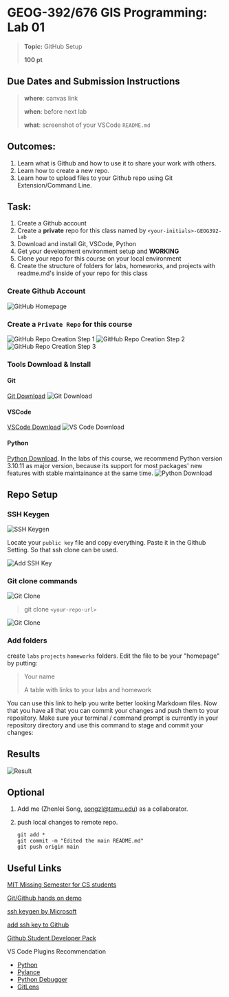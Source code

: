 # GEOG-392/676 GIS Programming: Lab 01

>**Topic:** GitHub Setup
>
>**100 pt**
>

## Due Dates and Submission Instructions

> **where**: canvas link
> 
> **when**: before next lab
>
> **what**: screenshot of your VSCode `README.md`

## **Outcomes:**

1. Learn what is Github and how to use it to share your work with others.
2. Learn how to create a new repo.
3. Learn how to upload files to your Github repo using Git Extension/Command Line.

## **Task:**

1. Create a Github account
2. Create a **private** repo for this class named by `<your-initials>-GEOG392-Lab`
3. Download and install Git, VSCode, Python
4. Get your development environment setup and **WORKING**
5. Clone your repo for this course on your local environment
6. Create the structure of folders for labs, homeworks, and projects with readme.md's inside of your repo for this class

### **Create Github Account**

![GitHub Homepage](../../Images/lab01/lab01-githubHomepage.png)

### **Create a `Private Repo` for this course**

![GitHub Repo Creation Step 1](../../Images/lab01/lab01-createrepo-1.png)
![GitHub Repo Creation Step 2](../../Images/lab01/lab01-createrepo-2.png)
![GitHub Repo Creation Step 3](../../Images/lab01/lab01-createrepo-3.png)

### **Tools Download & Install**

#### Git

[Git Download](https://git-scm.com/downloads)
![Git Download](../../Images/lab01/lab01-git-download.png)

#### VSCode

[VSCode Download](https://code.visualstudio.com/download)
![VS Code Download](../../Images/lab01/lab01-vscode-download.png)

#### Python

[Python Download](https://www.python.org/downloads/release/python-31011/). In the labs of this course, we recommend Python version 3.10.11 as major version, because its support for most packages' new features with stable maintainance at the same time.
![Python Download](../../Images/lab01/lab01-python-download.png)

## **Repo Setup**

### SSH Keygen

![SSH Keygen](../../Images/lab01/lab01-sshkeygen.png)

Locate your `public key` file and copy everything.
Paste it in the Github Setting. So that ssh clone can be used.

![Add SSH Key](../../Images/lab01/lab01-addsshkey.png)

### Git clone commands

![Git Clone](../../Images/lab01/lab01-git-clone-1.png)

> git clone `<your-repo-url>`

![Git Clone](../../Images/lab01/lab01-git-clone-2.png)

### Add folders

create `labs` `projects` `homeworks` folders.
Edit the file to be your "homepage" by putting:

> Your name
>
> A table with links to your labs and homework

You can use this link to help you write better looking Markdown files. Now that you have all that you can commit your changes and push them to your repository. Make sure your terminal / command prompt is currently in your repository directory and use this command to stage and commit your changes:

## Results

![Result](../../Images/lab01/lab01-Result-1.png)

## Optional

1. Add me (Zhenlei Song, songzl@tamu.edu) as a collaborator.
2. push local changes to remote repo.

    ```shell
    git add *
    git commit -m "Edited the main README.md"
    git push origin main
    ```

## Useful Links

[MIT Missing Semester for CS students](https://missing.csail.mit.edu/)

[Git/Github hands on demo](https://docs.google.com/presentation/d/1_iuZPqEGW1sJgOoJnj5CYeFAvgiRIKOIE1FzqvZ7t7Q/edit?usp=sharing)

[ssh keygen by Microsoft](https://learn.microsoft.com/en-us/windows-server/administration/openssh/openssh_keymanagement)

[add ssh key to Github](https://docs.github.com/en/authentication/connecting-to-github-with-ssh/generating-a-new-ssh-key-and-adding-it-to-the-ssh-agent)

[Github Student Developer Pack](https://education.github.com/pack)

VS Code Plugins Recommendation

- [Python](https://marketplace.visualstudio.com/items?itemName=ms-python.python)
- [Pylance](https://marketplace.visualstudio.com/items?itemName=ms-python.vscode-pylance)
- [Python Debugger](https://marketplace.visualstudio.com/items?itemName=ms-python.debugpy)
- [GitLens](https://marketplace.visualstudio.com/items?itemName=eamodio.gitlens)
